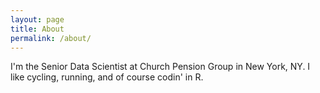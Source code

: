 ```yaml
---
layout: page
title: About
permalink: /about/
---
```


I'm the Senior Data Scientist at Church Pension Group in New York, NY. I like cycling, running, and of course codin' in R. 
